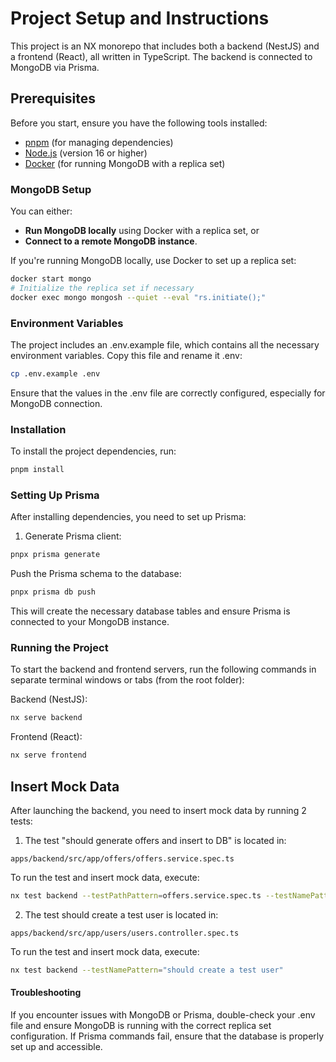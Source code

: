 # Project Setup and Instructions

This project is an NX monorepo that includes both a backend (NestJS) and a frontend (React), all written in TypeScript.
The backend is connected to MongoDB via Prisma.

## Prerequisites

Before you start, ensure you have the following tools installed:

- [pnpm](https://pnpm.io/) (for managing dependencies)
- [Node.js](https://nodejs.org/en/) (version 16 or higher)
- [Docker](https://www.docker.com/) (for running MongoDB with a replica set)

### MongoDB Setup

You can either:

- **Run MongoDB locally** using Docker with a replica set, or
- **Connect to a remote MongoDB instance**.

If you're running MongoDB locally, use Docker to set up a replica set:

```bash
docker start mongo
# Initialize the replica set if necessary
docker exec mongo mongosh --quiet --eval "rs.initiate();"
```

### Environment Variables

The project includes an .env.example file, which contains all the necessary environment variables. Copy this file and
rename it .env:

```bash
cp .env.example .env
```

Ensure that the values in the .env file are correctly configured, especially for MongoDB connection.

### Installation

To install the project dependencies, run:

```bash
pnpm install
```

### Setting Up Prisma

After installing dependencies, you need to set up Prisma:

1. Generate Prisma client:

```bash
pnpx prisma generate
```

Push the Prisma schema to the database:

```bash
pnpx prisma db push
```

This will create the necessary database tables and ensure Prisma is connected to your MongoDB instance.

### Running the Project
To start the backend and frontend servers, run the following commands in separate terminal windows or tabs (from the root folder):

Backend (NestJS):

```bash
nx serve backend 
```

Frontend (React):

```bash
nx serve frontend 
```

## Insert Mock Data
After launching the backend, you need to insert mock data by running 2 tests:
1. The test "should generate offers and insert to DB" is located in:
```text
apps/backend/src/app/offers/offers.service.spec.ts
```
To run the test and insert mock data, execute:
```bash
nx test backend --testPathPattern=offers.service.spec.ts --testNamePattern="should generate offers and insert to DB"
```

2. The test should create a test user is located in:
```text
apps/backend/src/app/users/users.controller.spec.ts
```
To run the test and insert mock data, execute:
```bash
nx test backend --testNamePattern="should create a test user"
```



#### Troubleshooting
If you encounter issues with MongoDB or Prisma, double-check your .env file and ensure MongoDB is running with the
correct replica set configuration.
If Prisma commands fail, ensure that the database is properly set up and accessible.